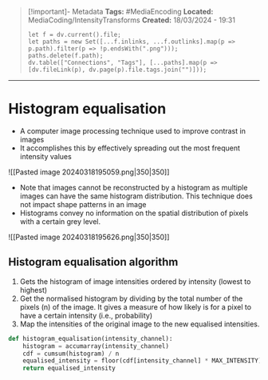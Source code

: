 > [!important]- Metadata
> **Tags:** #MediaEncoding 
> **Located:** MediaCoding/IntensityTransforms
> **Created:** 18/03/2024 - 19:31
> ```dataviewjs
> let f = dv.current().file;
> let paths = new Set([...f.inlinks, ...f.outlinks].map(p => p.path).filter(p => !p.endsWith(".png")));
> paths.delete(f.path);
> dv.table(["Connections", "Tags"], [...paths].map(p => [dv.fileLink(p), dv.page(p).file.tags.join("")]));
> ```

___
# Histogram equalisation
- A computer image processing technique used to improve contrast in images
- It accomplishes this by effectively spreading out the most frequent intensity values

![[Pasted image 20240318195059.png|350|350]]

- Note that images cannot be reconstructed by a histogram as multiple images can have the same histogram distribution. This technique does not impact shape patterns in an image
- Histograms convey no information on the spatial distribution of pixels with a certain grey level.

![[Pasted image 20240318195626.png|350|350]]
## Histogram equalisation algorithm
1. Gets the histogram of image intensities ordered by intensity (lowest to highest)
2. Get the normalised histogram by dividing by the total number of the pixels (n) of the image. It gives a measure of how likely is for a pixel to have a certain intensity (i.e., probability)
3. Map the intensities of the original image to the new equalised intensities.

```python
def histogram_equalisation(intensity_channel):
    histogram = accumarray(intensity_channel) 
    cdf = cumsum(histogram) / n 
    equalised_intensity = floor(cdf[intensity_channel] * MAX_INTENSITY)
    return equalised_intensity
```
